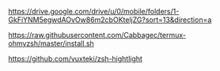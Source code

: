 https://drive.google.com/drive/u/0/mobile/folders/1-GkFiYNM5egwdAOvOw86m2cbOKteljZG?sort=13&direction=a

https://raw.githubusercontent.com/Cabbagec/termux-ohmyzsh/master/install.sh

https://github.com/vuxteki/zsh-hightlight
